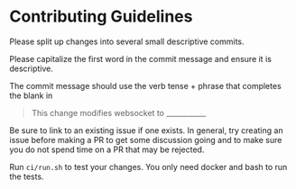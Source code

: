 # Contributing Guidelines

Please split up changes into several small descriptive commits.

Please capitalize the first word in the commit message and ensure it is
descriptive.

The commit message should use the verb tense + phrase that completes the blank in

> This change modifies websocket to ___________

Be sure to link to an existing issue if one exists. In general, try creating an issue
before making a PR to get some discussion going and to make sure you do not spend time
on a PR that may be rejected.

Run `ci/run.sh` to test your changes. You only need docker and bash to run the tests.
